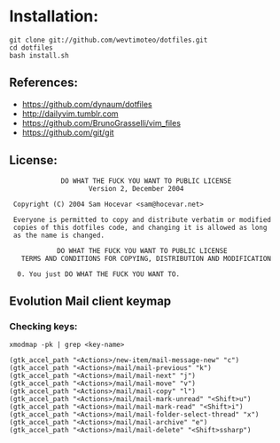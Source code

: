 # Installation:

```
git clone git://github.com/wevtimoteo/dotfiles.git
cd dotfiles
bash install.sh
```

## References:

  * https://github.com/dynaum/dotfiles
  * http://dailyvim.tumblr.com
  * https://github.com/BrunoGrasselli/vim_files
  * https://github.com/git/git

## License:

```
             DO WHAT THE FUCK YOU WANT TO PUBLIC LICENSE
                    Version 2, December 2004

 Copyright (C) 2004 Sam Hocevar <sam@hocevar.net>

 Everyone is permitted to copy and distribute verbatim or modified
 copies of this dotfiles code, and changing it is allowed as long
 as the name is changed.

            DO WHAT THE FUCK YOU WANT TO PUBLIC LICENSE
   TERMS AND CONDITIONS FOR COPYING, DISTRIBUTION AND MODIFICATION

  0. You just DO WHAT THE FUCK YOU WANT TO.
```

## Evolution Mail client keymap

### Checking keys:

```
xmodmap -pk | grep <key-name>
```

```
(gtk_accel_path "<Actions>/new-item/mail-message-new" "c")
(gtk_accel_path "<Actions>/mail/mail-previous" "k")
(gtk_accel_path "<Actions>/mail/mail-next" "j")
(gtk_accel_path "<Actions>/mail/mail-move" "v")
(gtk_accel_path "<Actions>/mail/mail-copy" "l")
(gtk_accel_path "<Actions>/mail/mail-mark-unread" "<Shift>u")
(gtk_accel_path "<Actions>/mail/mail-mark-read" "<Shift>i")
(gtk_accel_path "<Actions>/mail/mail-folder-select-thread" "x")
(gtk_accel_path "<Actions>/mail/mail-archive" "e")
(gtk_accel_path "<Actions>/mail/mail-delete" "<Shift>ssharp")
```

